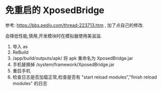 # 免重启的 XposedBridge

参考: https://bbs.pediy.com/thread-223713.htm , 加了点自己的修改.

会降低性能,慎用,开发模块时在模拟器使用美滋滋.

1. 导入 as 
2. ReBuild
3. /app/build/outputs/apk/ 将 apk 重命名为 XposedBridge.jar
4. 手机替换掉 /system/framework/XposedBridge.jar
5. 重启手机
6. 检查日志是否加载正常,检查是否有 "start reload modules","finish reload modules" 的日志
